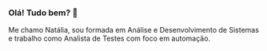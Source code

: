 ### Olá! Tudo bem? 👋

Me chamo Natália, sou formada em Análise e Desenvolvimento de Sistemas e trabalho como Analista de Testes com foco em automação.
